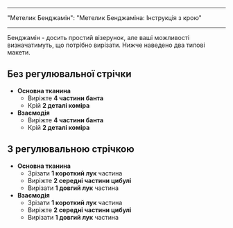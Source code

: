 - - -
"Метелик Бенджамін": "Метелик Бенджаміна: Інструкція з крою"
- - -

Бенджамін - досить простий візерунок, але ваші можливості визначатимуть, що потрібно вирізати. Нижче наведено два типові макети.

## Без регулювальної стрічки

- **Основна тканина**
  - Виріжте **4 частини банта**
  - Крій **2 деталі коміра**
- **Взаємодія**
  - Виріжте **4 частини банта**
  - Крій **2 деталі коміра**

## З регулювальною стрічкою

- **Основна тканина**
  - Зрізати **1 короткий лук** частина
  - Виріжте **2 середні частини цибулі**
  - Вирізати **1 довгий лук** частина
- **Взаємодія**
  - Зрізати **1 короткий лук** частина
  - Виріжте **2 середні частини цибулі**
  - Вирізати **1 довгий лук** частина
